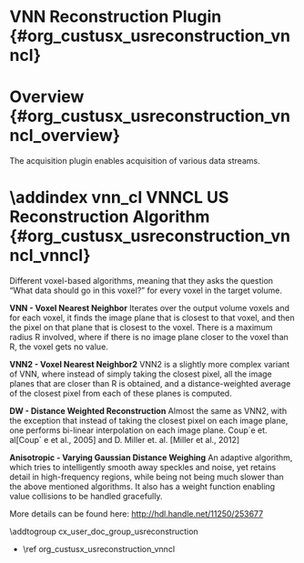 VNN Reconstruction Plugin {#org_custusx_usreconstruction_vnncl}
===================

Overview {#org_custusx_usreconstruction_vnncl_overview}
========================

The acquisition plugin enables acquisition of various data streams. 

\addindex vnn_cl
VNNCL US Reconstruction Algorithm {#org_custusx_usreconstruction_vnncl_vnncl}
===========================================================

Different  voxel-based algorithms, meaning that they asks the question “What data should go in this voxel?” for every voxel in the target volume. 


<b>VNN - Voxel Nearest Neighbor</b>
Iterates over the output volume voxels and for each voxel, it finds the image plane that is closest to that voxel, and then the pixel on that plane that is closest to the voxel. There is a maximum radius R involved, where if there is no image plane closer to the voxel than R, the voxel gets no value.

<b>VNN2 - Voxel Nearest Neighbor2</b>
VNN2 is a slightly more complex variant of VNN, where instead of simply taking the closest pixel, all the image planes that are closer than R is obtained, and a distance-weighted average of the closest pixel from each of these planes is computed.


<b>DW - Distance Weighted Reconstruction</b>
Almost the same as VNN2, with the exception that instead of taking the closest pixel on each image plane, one performs bi-linear interpolation on each image plane. Coup´e et. al[Coup´ e et al., 2005] and D. Miller et. al. [Miller et al., 2012]


<b>Anisotropic - Varying Gaussian Distance Weighing</b>
An adaptive algorithm, which tries to intelligently smooth away speckles and noise, yet retains detail in high-frequency regions, while being not being much slower than the above mentioned algorithms. It also has a weight function enabling value collisions to be handled gracefully. 


More details can be found here: http://hdl.handle.net/11250/253677


\addtogroup cx_user_doc_group_usreconstruction

* \ref org_custusx_usreconstruction_vnncl
